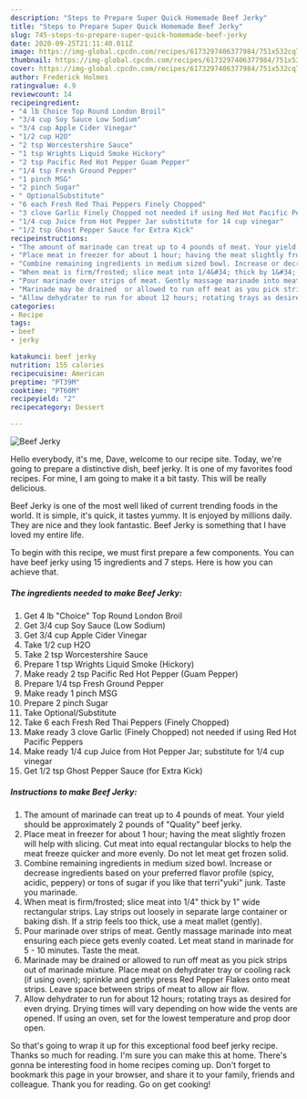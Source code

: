 ```yaml
---
description: "Steps to Prepare Super Quick Homemade Beef Jerky"
title: "Steps to Prepare Super Quick Homemade Beef Jerky"
slug: 745-steps-to-prepare-super-quick-homemade-beef-jerky
date: 2020-09-25T21:11:40.011Z
image: https://img-global.cpcdn.com/recipes/6173297406377984/751x532cq70/beef-jerky-recipe-main-photo.jpg
thumbnail: https://img-global.cpcdn.com/recipes/6173297406377984/751x532cq70/beef-jerky-recipe-main-photo.jpg
cover: https://img-global.cpcdn.com/recipes/6173297406377984/751x532cq70/beef-jerky-recipe-main-photo.jpg
author: Frederick Holmes
ratingvalue: 4.9
reviewcount: 14
recipeingredient:
- "4 lb Choice Top Round London Broil"
- "3/4 cup Soy Sauce Low Sodium"
- "3/4 cup Apple Cider Vinegar"
- "1/2 cup H2O"
- "2 tsp Worcestershire Sauce"
- "1 tsp Wrights Liquid Smoke Hickory"
- "2 tsp Pacific Red Hot Pepper Guam Pepper"
- "1/4 tsp Fresh Ground Pepper"
- "1 pinch MSG"
- "2 pinch Sugar"
- " OptionalSubstitute"
- "6 each Fresh Red Thai Peppers Finely Chopped"
- "3 clove Garlic Finely Chopped not needed if using Red Hot Pacific Peppers"
- "1/4 cup Juice from Hot Pepper Jar substitute for 14 cup vinegar"
- "1/2 tsp Ghost Pepper Sauce for Extra Kick"
recipeinstructions:
- "The amount of marinade can treat up to 4 pounds of meat. Your yield should be approximately 2 pounds of &#34;Quality&#34; beef jerky."
- "Place meat in freezer for about 1 hour; having the meat slightly frozen will help with slicing. Cut meat into equal rectangular blocks to help the meat freeze quicker and more evenly. Do not let meat get frozen solid."
- "Combine remaining ingredients in medium sized bowl. Increase or decrease ingredients based on your preferred flavor profile (spicy, acidic, peppery) or tons of sugar if you like that terri&#34;yuki&#34; junk. Taste you marinade."
- "When meat is firm/frosted; slice meat into 1/4&#34; thick by 1&#34; wide rectangular strips. Lay strips out loosely in separate large container or baking dish. If a strip feels too thick, use a meat mallet (gently)."
- "Pour marinade over strips of meat. Gently massage marinade into meat ensuring each piece gets evenly coated. Let meat stand in marinade for 5 - 10 minutes. Taste the meat."
- "Marinade may be drained  or allowed to run off meat as you pick strips out of marinade mixture. Place meat on dehydrater tray or cooling rack (if using oven); sprinkle and gently press Red Pepper Flakes onto meat strips. Leave space between strips of meat to allow air flow."
- "Allow dehydrater to run for about 12 hours; rotating trays as desired for even drying. Drying times will vary depending on how wide the vents are opened. If using an oven, set for the lowest temperature and prop door open."
categories:
- Recipe
tags:
- beef
- jerky

katakunci: beef jerky 
nutrition: 155 calories
recipecuisine: American
preptime: "PT39M"
cooktime: "PT60M"
recipeyield: "2"
recipecategory: Dessert

---
```



![Beef Jerky](https://img-global.cpcdn.com/recipes/6173297406377984/751x532cq70/beef-jerky-recipe-main-photo.jpg)

Hello everybody, it's me, Dave, welcome to our recipe site. Today, we're going to prepare a distinctive dish, beef jerky. It is one of my favorites food recipes. For mine, I am going to make it a bit tasty. This will be really delicious.



Beef Jerky is one of the most well liked of current trending foods in the world. It is simple, it's quick, it tastes yummy. It is enjoyed by millions daily. They are nice and they look fantastic. Beef Jerky is something that I have loved my entire life.


To begin with this recipe, we must first prepare a few components. You can have beef jerky using 15 ingredients and 7 steps. Here is how you can achieve that.

<!--inarticleads1-->

##### The ingredients needed to make Beef Jerky:

1. Get 4 lb &#34;Choice&#34; Top Round London Broil
1. Get 3/4 cup Soy Sauce (Low Sodium)
1. Get 3/4 cup Apple Cider Vinegar
1. Take 1/2 cup H2O
1. Take 2 tsp Worcestershire Sauce
1. Prepare 1 tsp Wrights Liquid Smoke (Hickory)
1. Make ready 2 tsp Pacific Red Hot Pepper (Guam Pepper)
1. Prepare 1/4 tsp Fresh Ground Pepper
1. Make ready 1 pinch MSG
1. Prepare 2 pinch Sugar
1. Take  Optional/Substitute
1. Take 6 each Fresh Red Thai Peppers (Finely Chopped)
1. Make ready 3 clove Garlic (Finely Chopped) not needed if using Red Hot Pacific Peppers
1. Make ready 1/4 cup Juice from Hot Pepper Jar; substitute for 1/4 cup vinegar
1. Get 1/2 tsp Ghost Pepper Sauce (for Extra Kick)




<!--inarticleads2-->

##### Instructions to make Beef Jerky:

1. The amount of marinade can treat up to 4 pounds of meat. Your yield should be approximately 2 pounds of &#34;Quality&#34; beef jerky.
1. Place meat in freezer for about 1 hour; having the meat slightly frozen will help with slicing. Cut meat into equal rectangular blocks to help the meat freeze quicker and more evenly. Do not let meat get frozen solid.
1. Combine remaining ingredients in medium sized bowl. Increase or decrease ingredients based on your preferred flavor profile (spicy, acidic, peppery) or tons of sugar if you like that terri&#34;yuki&#34; junk. Taste you marinade.
1. When meat is firm/frosted; slice meat into 1/4&#34; thick by 1&#34; wide rectangular strips. Lay strips out loosely in separate large container or baking dish. If a strip feels too thick, use a meat mallet (gently).
1. Pour marinade over strips of meat. Gently massage marinade into meat ensuring each piece gets evenly coated. Let meat stand in marinade for 5 - 10 minutes. Taste the meat.
1. Marinade may be drained  or allowed to run off meat as you pick strips out of marinade mixture. Place meat on dehydrater tray or cooling rack (if using oven); sprinkle and gently press Red Pepper Flakes onto meat strips. Leave space between strips of meat to allow air flow.
1. Allow dehydrater to run for about 12 hours; rotating trays as desired for even drying. Drying times will vary depending on how wide the vents are opened. If using an oven, set for the lowest temperature and prop door open.




So that's going to wrap it up for this exceptional food beef jerky recipe. Thanks so much for reading. I'm sure you can make this at home. There's gonna be interesting food in home recipes coming up. Don't forget to bookmark this page in your browser, and share it to your family, friends and colleague. Thank you for reading. Go on get cooking!
